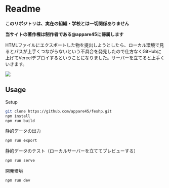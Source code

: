 # Readme
**このリポジトリは、実在の組織・学校とは一切関係ありません**


**当サイトの著作権は制作者である@appare45に帰属します**

HTMLファイルにエクスポートした物を提出しようとしたら、ローカル環境で見るとパスが上手くつながらないという不具合を発見したので仕方なくGitHubに上げてVercelデプロイするということになりました。サーバーを立てると上手くいきます。

![](https://img.shields.io/github/checks-status/appare45/feshp/main)

## Usage
Setup
```bash
git clone https://github.com/appare45/feshp.git
npm install
npm run build
```

静的データの出力
```bash
npm run export
```

静的データのテスト（ローカルサーバーを立ててプレビューする）
```bash
npm run serve
```

開発環境
```bash
npm run dev
```
